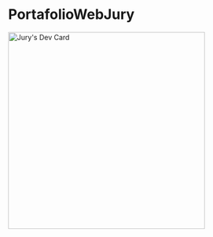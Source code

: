 # PortafolioWebJury

<a href="https://app.daily.dev/jahernandez98"><img src="https://api.daily.dev/devcards/dc0c604ad9374002a7ee4ed140f8c1cf.png?r=gul" width="400" alt="Jury's Dev Card"/></a>
